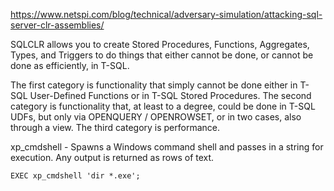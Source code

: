 https://www.netspi.com/blog/technical/adversary-simulation/attacking-sql-server-clr-assemblies/

SQLCLR allows you to create Stored Procedures, Functions, Aggregates, Types, and Triggers to do things that either cannot be done, or cannot be done as efficiently, in T-SQL.

The first category is functionality that simply cannot be done either in T-SQL User-Defined Functions or in T-SQL Stored Procedures. The second category is functionality that, at least to a degree, could be done in T-SQL UDFs, but only via OPENQUERY / OPENROWSET, or in two cases, also through a view. The third category is performance.



xp_cmdshell - Spawns a Windows command shell and passes in a string for execution. Any output is returned as rows of text.

```
EXEC xp_cmdshell 'dir *.exe'; 
```
